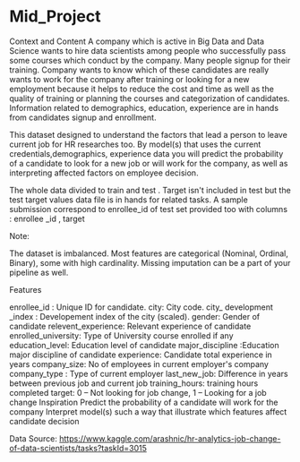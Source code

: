# Mid_Project

Context and Content
A company which is active in Big Data and Data Science wants to hire data scientists among people who successfully pass some courses which conduct by the company.
Many people signup for their training. Company wants to know which of these candidates are really wants to work for the company after training or looking for a new employment
because it helps to reduce the cost and time as well as the quality of training or planning the courses and categorization of candidates. Information related to demographics,
education, experience are in hands from candidates signup and enrollment.

This dataset designed to understand the factors that lead a person to leave current job for HR researches too. By model(s) that uses the current credentials,demographics,
experience data you will predict the probability of a candidate to look for a new job or will work for the company, as well as interpreting affected factors on employee decision.

The whole data divided to train and test . Target isn't included in test but the test target values data file is in hands for related tasks. A sample submission correspond
to enrollee_id of test set provided too with columns : enrollee _id , target

Note:

The dataset is imbalanced.
Most features are categorical (Nominal, Ordinal, Binary), some with high cardinality.
Missing imputation can be a part of your pipeline as well.

Features

enrollee_id : Unique ID for candidate.
city: City code.
city_ development _index : Developement index of the city (scaled).
gender: Gender of candidate
relevent_experience: Relevant experience of candidate
enrolled_university: Type of University course enrolled if any
education_level: Education level of candidate
major_discipline :Education major discipline of candidate
experience: Candidate total experience in years
company_size: No of employees in current employer's company
company_type : Type of current employer
last_new_job: Difference in years between previous job and current job
training_hours: training hours completed
target: 0 – Not looking for job change, 1 – Looking for a job change
Inspiration
Predict the probability of a candidate will work for the company
Interpret model(s) such a way that illustrate which features affect candidate decision


Data Source:
https://www.kaggle.com/arashnic/hr-analytics-job-change-of-data-scientists/tasks?taskId=3015
